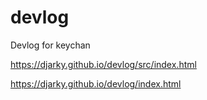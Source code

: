 # devlog
Devlog for keychan 


https://djarky.github.io/devlog/src/index.html

https://djarky.github.io/devlog/index.html
